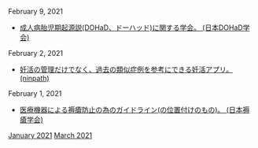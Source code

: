 February 9, 2021
* [成人病胎児期起源説(DOHaD、ドーハッド)に関する学会。 (日本DOHaD学会)](http://square.umin.ac.jp/Jp-DOHaD/index.html)

February 2, 2021
* [妊活の管理だけでなく、過去の類似症例を参考にできる妊活アプリ。 (ninpath)](https://ninpath.com/)

February 1, 2021
* [医療機器による褥瘡防止の為のガイドライン(の位置付けのもの)。 (日本褥瘡学会)](http://www.jspu.org/jpn/info/pdf/bestpractice_.pdf)

[January 2021](2101.md) [March 2021](2103.md)
